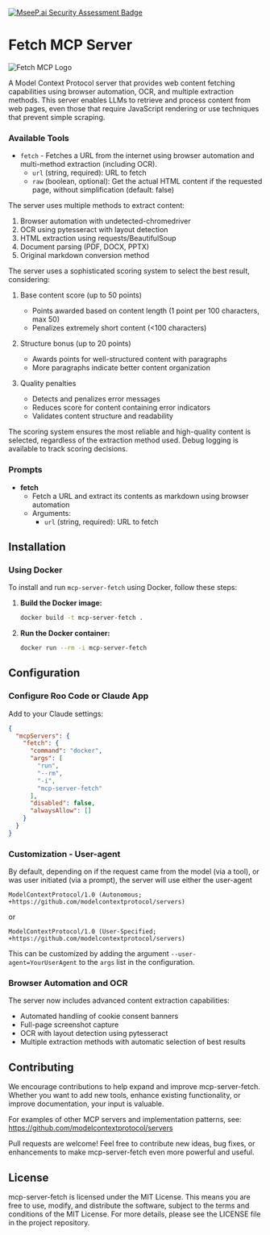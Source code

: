 [![MseeP.ai Security Assessment Badge](https://mseep.net/pr/maartensmeets-mcp-server-fetch-badge.png)](https://mseep.ai/app/maartensmeets-mcp-server-fetch)

# Fetch MCP Server
![Fetch MCP Logo](https://github.com/MaartenSmeets/mcp-server-fetch/blob/main/logo.png)

A Model Context Protocol server that provides web content fetching capabilities using browser automation, OCR, and multiple extraction methods. This server enables LLMs to retrieve and process content from web pages, even those that require JavaScript rendering or use techniques that prevent simple scraping.

### Available Tools

- `fetch` - Fetches a URL from the internet using browser automation and multi-method extraction (including OCR).
    - `url` (string, required): URL to fetch
    - `raw` (boolean, optional): Get the actual HTML content if the requested page, without simplification (default: false)

The server uses multiple methods to extract content:
1. Browser automation with undetected-chromedriver
2. OCR using pytesseract with layout detection
3. HTML extraction using requests/BeautifulSoup
4. Document parsing (PDF, DOCX, PPTX)
5. Original markdown conversion method

The server uses a sophisticated scoring system to select the best result, considering:

1. Base content score (up to 50 points)
   - Points awarded based on content length (1 point per 100 characters, max 50)
   - Penalizes extremely short content (<100 characters)

2. Structure bonus (up to 20 points)
   - Awards points for well-structured content with paragraphs
   - More paragraphs indicate better content organization

3. Quality penalties
   - Detects and penalizes error messages
   - Reduces score for content containing error indicators
   - Validates content structure and readability

The scoring system ensures the most reliable and high-quality content is selected, regardless of the extraction method used. Debug logging is available to track scoring decisions.

### Prompts

- **fetch**
  - Fetch a URL and extract its contents as markdown using browser automation
  - Arguments:
    - `url` (string, required): URL to fetch

## Installation

### Using Docker

To install and run `mcp-server-fetch` using Docker, follow these steps:

1. **Build the Docker image:**
   ```bash
   docker build -t mcp-server-fetch .
   ```

2. **Run the Docker container:**
   ```bash
   docker run --rm -i mcp-server-fetch
   ```

## Configuration

### Configure Roo Code or Claude App

Add to your Claude settings:

```json
{
  "mcpServers": {
    "fetch": {
      "command": "docker",
      "args": [
        "run",
        "--rm",
        "-i",
        "mcp-server-fetch"
      ],
      "disabled": false,
      "alwaysAllow": []
    }
  }
}
```

### Customization - User-agent

By default, depending on if the request came from the model (via a tool), or was user initiated (via a prompt), the
server will use either the user-agent
```
ModelContextProtocol/1.0 (Autonomous; +https://github.com/modelcontextprotocol/servers)
```
or
```
ModelContextProtocol/1.0 (User-Specified; +https://github.com/modelcontextprotocol/servers)
```

This can be customized by adding the argument `--user-agent=YourUserAgent` to the `args` list in the configuration.

### Browser Automation and OCR

The server now includes advanced content extraction capabilities:

- Automated handling of cookie consent banners
- Full-page screenshot capture
- OCR with layout detection using pytesseract
- Multiple extraction methods with automatic selection of best results

## Contributing

We encourage contributions to help expand and improve mcp-server-fetch. Whether you want to add new tools, enhance existing functionality, or improve documentation, your input is valuable.

For examples of other MCP servers and implementation patterns, see:
https://github.com/modelcontextprotocol/servers

Pull requests are welcome! Feel free to contribute new ideas, bug fixes, or enhancements to make mcp-server-fetch even more powerful and useful.

## License

mcp-server-fetch is licensed under the MIT License. This means you are free to use, modify, and distribute the software, subject to the terms and conditions of the MIT License. For more details, please see the LICENSE file in the project repository.

